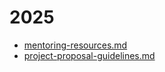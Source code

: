 # 2025

- [mentoring-resources.md](mentoring-resources.md)
- [project-proposal-guidelines.md](project-proposal-guidelines.md)
